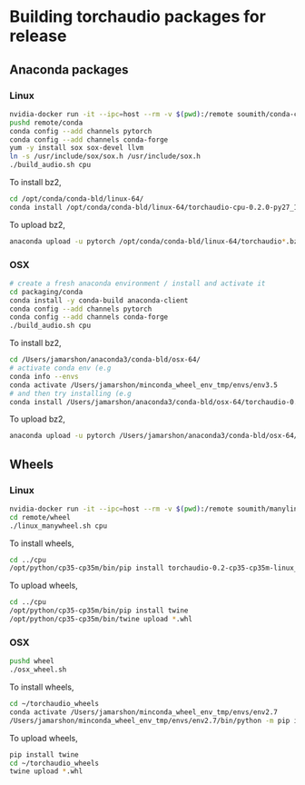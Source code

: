 # Building torchaudio packages for release

 ## Anaconda packages

 ### Linux

 ```bash
nvidia-docker run -it --ipc=host --rm -v $(pwd):/remote soumith/conda-cuda bash
pushd remote/conda
conda config --add channels pytorch
conda config --add channels conda-forge
yum -y install sox sox-devel llvm
ln -s /usr/include/sox/sox.h /usr/include/sox.h
./build_audio.sh cpu
```

To install bz2,
```bash
cd /opt/conda/conda-bld/linux-64/
conda install /opt/conda/conda-bld/linux-64/torchaudio-cpu-0.2.0-py27_1.tar.bz2
```

To upload bz2,
```bash
anaconda upload -u pytorch /opt/conda/conda-bld/linux-64/torchaudio*.bz2
```

 ### OSX

 ```bash
# create a fresh anaconda environment / install and activate it
cd packaging/conda
conda install -y conda-build anaconda-client
conda config --add channels pytorch
conda config --add channels conda-forge
./build_audio.sh cpu
```

To install bz2,
```bash
cd /Users/jamarshon/anaconda3/conda-bld/osx-64/
# activate conda env (e.g
conda info --envs
conda activate /Users/jamarshon/minconda_wheel_env_tmp/envs/env3.5
# and then try installing (e.g
conda install /Users/jamarshon/anaconda3/conda-bld/osx-64/torchaudio-0.2.0-py35_1.tar.bz2
```

To upload bz2,
```bash
anaconda upload -u pytorch /Users/jamarshon/anaconda3/conda-bld/osx-64/torchaudio*.bz2
```

 ## Wheels

 ### Linux

 ```bash
nvidia-docker run -it --ipc=host --rm -v $(pwd):/remote soumith/manylinux-cuda90:latest bash
cd remote/wheel
./linux_manywheel.sh cpu
```

To install wheels,
```bash
cd ../cpu
/opt/python/cp35-cp35m/bin/pip install torchaudio-0.2-cp35-cp35m-linux_x86_64.whl
```

To upload wheels,
```bash
cd ../cpu
/opt/python/cp35-cp35m/bin/pip install twine
/opt/python/cp35-cp35m/bin/twine upload *.whl
```

 ### OSX

 ```bash
pushd wheel
./osx_wheel.sh
```

To install wheels,
```bash
cd ~/torchaudio_wheels
conda activate /Users/jamarshon/minconda_wheel_env_tmp/envs/env2.7
/Users/jamarshon/minconda_wheel_env_tmp/envs/env2.7/bin/python -m pip install torchaudio-0.2-cp27-cp27m-macosx_10_6_x86_64.whl
```

To upload wheels,
```bash
pip install twine
cd ~/torchaudio_wheels
twine upload *.whl
```
